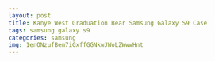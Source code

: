 ```yaml
---
layout: post
title: Kanye West Graduation Bear Samsung Galaxy S9 Case
tags: samsung galaxy s9
categories: samsung
img: 1enONzufBem7iGxffGGNkwJWoLZWwwHnt
---
```

